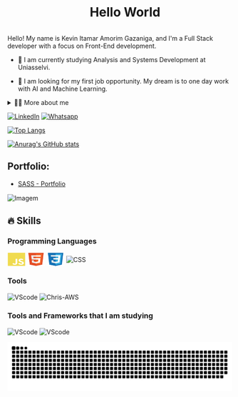 <!--título-->
<div id="user-content-toc">
  <ul align="center">
    <summary><h1 style="display: inline-block">Hello World</h1></summary>
</div>

<!-- Presentation -->
<p>
 Hello! My name is Kevin Itamar Amorim Gazaniga, and I'm a Full Stack developer with a focus on Front-End development.

  - 🌱 I am currently studying Analysis and Systems Development at Uniasselvi.

  - 🔭 I am looking for my first job opportunity. My dream is to one day work with AI and Machine Learning.
</p>

<!-- Dropdown -->
<details>
  <summary>👨‍💻 More about me</summary>

  - 💬 I am 23 years old, currently living in Brazil. I have experience with SQL, HTML, CSS, JAVASCRIPT, SASS and I am currently studying React JS. 

  - ⚡ I enjoy reading, whether it's a good book, manga, or comics, as well as watching movies and playing games! I believe that our personal interests contribute to a more refined perception of things and problem-solving. \o/
</details>

<!-- Links -->
[![LinkedIn](https://img.shields.io/badge/LinkedIn-0077B5?style=for-the-badge&logo=linkedin&logoColor=white)](https://www.linkedin.com/in/kevin-itamar/)
[![Whatsapp](https://img.shields.io/badge/WhatsApp-25D366?style=for-the-badge&logo=whatsapp&logoColor=white)](https://api.whatsapp.com/send?phone=5547984214689&text=Ol%C3%A1%2C%20gostaria%20de%20entrar%20em%20contato%20com%20voc%C3%AA!)

[![Top Langs](https://github-readme-stats.vercel.app/api/top-langs/?username=Kevin-Itam&theme=great-gatsby&layout=compact)](https://github.com/anuraghazra/github-readme-stats)

[![Anurag's GitHub stats](https://github-readme-stats.vercel.app/api?username=Kevin-itam&theme=github_dark)](https://github.com/anuraghazra/github-readme-stats)

<!-- Portfolio -->
## Portfolio:
- [SASS - Portfolio](https://kevin-itam.github.io/Portfolio/)


<!-- GIF -->
<p align="left">
  <img align="center" src="https://github.com/Anmol-Baranwal/Cool-GIFs-For-GitHub/assets/74038190/0c7eb6ed-663b-4ce4-bfbd-18239a38ba1b" alt="Imagem">
</p>

## 🔥 Skills
<!-- Skills: Programming Languages -->
  <div style="flex-basis: 48%;">
    <h3>Programming Languages</h3>
    <img align="center" alt="Js" height="30" width="40" src="https://raw.githubusercontent.com/devicons/devicon/master/icons/javascript/javascript-plain.svg">
    <img align="center" alt="HTML" height="30" width="40" src="https://raw.githubusercontent.com/devicons/devicon/master/icons/html5/html5-original.svg">
    <img align="center" alt="CSS" height="30" width="40" src="https://raw.githubusercontent.com/devicons/devicon/master/icons/css3/css3-original.svg">
    <img align="center" alt="CSS" height="30" width="40" src="https://cdn.jsdelivr.net/gh/devicons/devicon@latest/icons/sass/sass-original.svg"/>
  </div>
  
<!-- Skills: Tools & Frameworks -->
  <div style="flex-basis: 48%;">
    <h3>Tools</h3>
    <img align="center" alt="VScode" height="30" width="40" src="https://cdn.jsdelivr.net/gh/devicons/devicon/icons/vscode/vscode-original.svg">
    <img align="center" alt="Chris-AWS" height="30" width="40" src="https://cdn.jsdelivr.net/gh/devicons/devicon/icons/git/git-original.svg">
  </div>

  <div style="flex-basis: 48%;">
    <h3>Tools and Frameworks that I am studying </h3>
    <img align="center" alt="VScode" height="30" width="40" src="https://cdn.jsdelivr.net/gh/devicons/devicon@latest/icons/react/react-original.svg" />
    <img align="center" alt="VScode" height="30" width="40" src="https://cdn.jsdelivr.net/gh/devicons/devicon@latest/icons/figma/figma-original.svg" />          
  </div>

![Snake animation](https://raw.githubusercontent.com/Kevin-Itam/Kevin-Itam/output/github-contribution-grid-snake-dark.svg)
